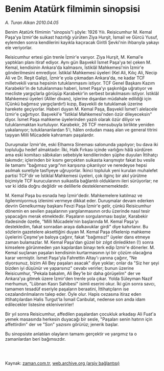 # Benim Atatürk filmimin sinopsisi

*A. Turan Alkan 2010.04.05*

<td class="columnist-detail">
<p>Benim Atatürk filmimin "sinopsis"i şöyle: 1926 Yılı. Reisicumhur M. Kemal Paşa'ya İzmir'de suikast hazırlığı yürüten Ziya Hurşit, İsmail ve Gürcü Yusuf, eylemden sonra kendilerini kayıkla kaçıracak Giritli Şevki'nin ihbarıyla yakayı ele veriyorlar.</p>
<p>
<div id="haberMetinDiv">
<p>Reisicumhur ertesi gün trenle İzmir'e varıyor. Ziya Hurşit, M. Kemal'e yaptıkları planı itiraf ediyor. Aynı gün Başvekil İsmet Paşa'ya tel çeken M. Kemal, kendisinin Ankara'da kalmasını, İstiklâl Mahkemesi'nin İzmir'e gönderilmesini emrediyor. İstiklal Mahkemesi üyeleri (Kel Ali, Kılıç Ali, Necip Ali ve Dr. Reşit Galip), İzmir'e yola çıkmadan Ankara'da, ne kadar TCF milletvekili varsa hepsinin tutuklanmasını istiyor. TCF Genel Başkanı Kazım Karabekir'in de tutuklanması haberi, İsmet Paşa'yı şaşkınlığa uğratıyor ve mecliste yargıçlarla görüşüp Karabekir'in serbest bırakılmasını istiyor. İstiklâl Mahkemesi üyeleri (Aliler divanı), işlerine dışardan müdahale edildiği için (Çünkü bağımsız yargıçlardır!) kızıp, Başvekili de tutuklamak üzerine harekete geçiyorlar. Haberi duyan M. Kemal Paşa, Başvekil İsmet'i alelacele İzmir'e çağırtıyor. Başvekil'e "İstiklal Mahkemesi'nden özür dileyeceksin" diyor. İsmet Paşa mahkeme üyelerinden yazılı olarak özür diliyor ve tutuklanmaktan kurtuluyor. Karabekir, 26 TCF mensubuyla birlikte yeniden yakalanıyor; tutuklananlardan 5'i, hâlen ordudan maaş alan ve general titrini taşıyan Milli Mücadele kahramanı paşalardır.
<p>Duruşmalar İzmir'de, eski Elhamra Sineması salonunda yapılıyor; bu dava iki topluluğu hedef almaktadır: İlki, Halk Fırkası içinde varlığını hâlâ sürdüren ama eski komitacı sâbıkaları sebebiyle kendilerinden şüphe duyulan İttihatçı takımıdır; içlerinden bir kısmı gerçekten suikasta karışmıştır fakat bu vesile ile tamamı "bağımsız yargı"nın karşısına çıkarılıyor ve neredeyse hepsi asılmak suretiyle tasfiyeye uğruyorlar. İkinci topluluk yeni kurulan muhalefet partisi TCF'dir ve İstiklal Mahkemesi üyeleri, çok ilginç bir akıl yürütme biçimiyle TCF kurucularının suikastla bağlantılı olduklarını ileri sürüyorlar; ne var ki iddia doğru değildir ve delillerle desteklenememektedir.
<p>M. Kemal Paşa bu esnada hep İzmir'dedir. Mahkemelere katılmaz ve ilgilenmiyormuş izlenimi vermeye dikkat eder. Duruşmalar devam ederken devrin Genelkurmay başkanı Fevzi Paşa İzmir'e gelir, çünkü Reisicumhur dönemin en sevilen paşalarının yargılanmasının ordu üzerinde nasıl tesir yapacağını merak etmektedir. Paşaların sorgulanması başlar, Karabekir ifadesinde özetle, "Milli Mücadele'nin başlarında M. Kemal Paşa'yı destekledim, fakat sonradan araya dalkavuklar girdi" diye kahırlanır. Bu sözlerin gazetelere aksettiğini duyan M. Kemal Paşa öfkelenip mahkeme üyelerini Çeşme'ye baloya çağırır, fakat "bağımsız!" üyeler dans etmeye zaman bulamazlar. M. Kemal Paşa'dan güzel bir zılgıt dinledikten (!) sonra kimselere görünmeden yan kapılardan binayı terk edip İzmir'e dönerler. M. Kemal suçlanan paşaları kendisinin kurtarmasının iyi bir çözüm olacağına karar vermiştir. İsmet Paşa'yla Fahrettin Altay'ı yanına çağırır, "Ne diyorsunuz, bizim Ali Bey paşaları asacak" diye yoklar; onlar da "Siz her şeyi bizden iyi düşünür ve yaparsınız" cevabı verirler; bunun üzerine Reisicumhur, "Pekala bakalım, Ali Bey'le bir daha görüşelim" der ve Ankara'ya gitmek üzere İzmir'den trenle yola çıkar. Yolda Süleyman Nazif merhumun, "Lübnan Kasrı Sahibesi" isimli eserini okur. İki gün sonra savcı, tamamen tesadüf eseriyle paşaların beraatini, İttihatçıların ise cezalandırılmalarını talep eder. Öyle olur. Hapis cezasına itiraz eden ittihatçılardan Halis Turgut'la İsmail Canbulat, nedense son anda idam edilecekler listesine ekleniverirler!
<p>Bir yıl sonra Reisicumhur, affedilen paşalardan çocukluk arkadaşı Ali Fuat'a yemek masasında herkesin duyacağı bir sesle, "Paşaları senin hatırın için affettirdim" der ve "Son" yazısını görürüz; jenerik başlar.
<p>Bu sinopsiste anlatılan olayların tamamı gerçektir ve yargımız ta o zamanlardan beri bağımsızdır. </p></p></p></p></p></div>
</p>


<p><br>
		 </br></p></td>

Kaynak: [zaman.com.tr](http://zaman.com.tr/yazar.do?yazino=969399), [web.archive.org (arşiv bağlantısı)](http://web.archive.org/web/20120212080130/http://www.zaman.com.tr:80/yazar.do?yazino=969399)
